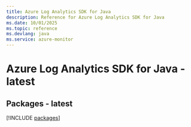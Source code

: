 ```yaml
---
title: Azure Log Analytics SDK for Java
description: Reference for Azure Log Analytics SDK for Java
ms.date: 10/01/2025
ms.topic: reference
ms.devlang: java
ms.service: azure-monitor
---
```

# Azure Log Analytics SDK for Java - latest
## Packages - latest
[!INCLUDE [packages](log-analytics-index.md)]